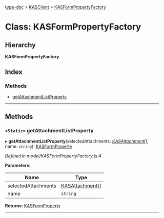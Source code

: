 [type-doc](../README.md) > [KASClient](../modules/kasclient.md) > [KASFormPropertyFactory](../classes/kasclient.kasformpropertyfactory.md)

# Class: KASFormPropertyFactory

## Hierarchy

**KASFormPropertyFactory**

## Index

### Methods

* [getAttachmentListProperty](kasclient.kasformpropertyfactory.md#getattachmentlistproperty)

---

## Methods

<a id="getattachmentlistproperty"></a>

### `<Static>` getAttachmentListProperty

▸ **getAttachmentListProperty**(selectedAttachments: *[KASAttachment](kasclient.kasattachment.md)[]*, name: *`string`*): [KASFormProperty](kasclient.kasformproperty.md)

*Defined in model/KASFormPropertyFactory.ts:4*

**Parameters:**

| Name | Type |
| ------ | ------ |
| selectedAttachments | [KASAttachment](kasclient.kasattachment.md)[] |
| name | `string` |

**Returns:** [KASFormProperty](kasclient.kasformproperty.md)

___

